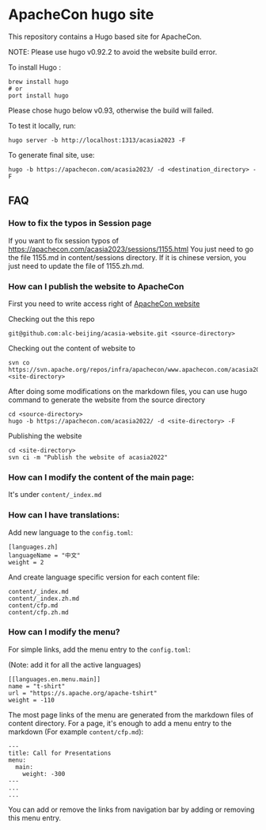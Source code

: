 # ApacheCon hugo site

This repository contains a Hugo based site for ApacheCon.

NOTE: Please use hugo v0.92.2 to avoid the website build error.

To install Hugo :

```
brew install hugo
# or
port install hugo
```

Please chose hugo below v0.93, otherwise the build will failed.  

To test it locally, run:

```
hugo server -b http://localhost:1313/acasia2023 -F
```

To generate final site, use:


```
hugo -b https://apachecon.com/acasia2023/ -d <destination_directory> -F
```

## FAQ

### How to fix the typos in Session page
If you want to fix session typos of https://apachecon.com/acasia2023/sessions/1155.html
You just need to go the file 1155.md in content/sessions directory.
If it is chinese version, you just need to update the file of 1155.zh.md.


### How can I publish the website to ApacheCon
First you need to write access right of [ApacheCon website](https://svn.apache.org/repos/infra/apachecon/www.apachecon.com/acasia2022/)

Checking out the this repo
```
git@github.com:alc-beijing/acasia-website.git <source-directory>
```

Checking out the content of website to <site-directory>
```
svn co https://svn.apache.org/repos/infra/apachecon/www.apachecon.com/acasia2022/ <site-directory>
```

After doing some modifications on the markdown files, you can use hugo command to generate the website from the source directory
```
cd <source-directory>
hugo -b https://apachecon.com/acasia2022/ -d <site-directory> -F
```

Publishing the website
```
cd <site-directory>
svn ci -m "Publish the website of acasia2022"
```

### How can I modify the content of the main page:

It's under `content/_index.md`

### How can I have translations:

Add new language to the `config.toml`:

```
[languages.zh]
languageName = "中文"
weight = 2
```

And create language specific version for each content file:

```
content/_index.md
content/_index.zh.md
content/cfp.md
content/cfp.zh.md
```

### How can I modify the menu?

For simple links, add the menu entry to the `config.toml`:

(Note: add it for all the active languages)

```
[[languages.en.menu.main]]
name = "t-shirt"
url = "https://s.apache.org/apache-tshirt"
weight = -110
```

The most page links of the menu are generated from the markdown files of content directory.
For a page, it's enough to add a menu entry to the markdown (For example `content/cfp.md`):

```
---
title: Call for Presentations
menu:
  main:
    weight: -300
---
...
...
```

You can add or remove the links from navigation bar by adding or removing this menu entry.
